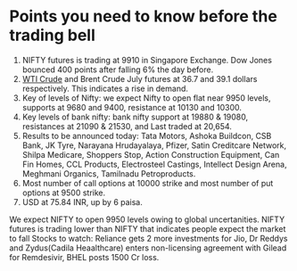 # Points you need to know before the trading bell
1. NIFTY futures is trading at 9910 in Singapore Exchange. Dow Jones bounced 400 points after falling 6% the day before.
2. [WTI Crude](https://github.com/gauravkumar28/TrademanzaWebPages/blob/master/docs/glossaries/wti.html) and Brent Crude July futures at 36.7 and 39.1 dollars respectively. This indicates a rise in demand.
3. Key of levels of Nifty: we expect Nifty to open flat near 9950 levels, supports at 9680 and 9400, resistance at 10130 and 10300.
4. Key levels of bank nifty: bank nifty support at 19880 & 19080, resistances at 21090 & 21530, and Last traded at 20,654.
5. Results to be announced today: Tata Motors, Ashoka Buildcon, CSB Bank, JK Tyre, Narayana Hrudayalaya, Pfizer, Satin Creditcare Network, Shilpa Medicare, Shoppers Stop, Action Construction Equipment, Can Fin Homes, CCL Products, Electrosteel Castings, Intellect Design Arena, Meghmani Organics, Tamilnadu Petroproducts.
6. Most number of call options at 10000 strike and most number of put options at 9500 strike. 
7. USD at 75.84 INR, up by 6 paisa.

We expect NIFTY to open 9950 levels owing to global uncertanities. NIFTY futures is trading lower than NIFTY that indicates people expect the market to fall
Stocks to watch: Reliance gets 2 more investments for Jio, Dr Reddys and Zydus(Cadila Heaalthcare) enters non-licensing agreement with Gilead for Remdesivir, BHEL posts 1500 Cr loss.
